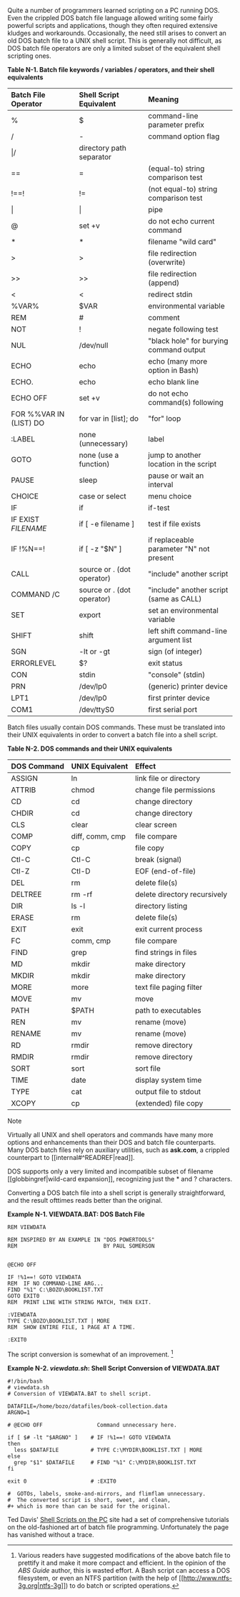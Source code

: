 Quite a number of programmers learned scripting on a PC running DOS. Even the crippled DOS batch file language allowed writing some fairly powerful scripts and applications, though they often required extensive kludges and workarounds. Occasionally, the need still arises to convert an old DOS batch file to a UNIX shell script. This is generally not difficult, as DOS batch file operators are only a limited subset of the equivalent shell scripting ones.

**Table N-1. Batch file keywords / variables / operators, and their shell equivalents**

|Batch File Operator|Shell Script Equivalent|Meaning|
|:--|:--|:--|
|%|$|command-line parameter prefix|
|/|-|command option flag|
|\|/|directory path separator|
|==|=|(equal-to) string comparison test|
|!==!|!=|(not equal-to) string comparison test|
|\||\||pipe|
|@|set +v|do not echo current command|
|*|*|filename "wild card"|
|>|>|file redirection (overwrite)|
|>>|>>|file redirection (append)|
|<|<|redirect stdin|
|%VAR%|$VAR|environmental variable|
|REM|#|comment|
|NOT|!|negate following test|
|NUL|/dev/null|"black hole" for burying command output|
|ECHO|echo|echo (many more option in Bash)|
|ECHO.|echo|echo blank line|
|ECHO OFF|set +v|do not echo command(s) following|
|FOR %%VAR IN (LIST) DO|for var in [list]; do|"for" loop|
|:LABEL|none (unnecessary)|label|
|GOTO|none (use a function)|jump to another location in the script|
|PAUSE|sleep|pause or wait an interval|
|CHOICE|case or select|menu choice|
|IF|if|if-test|
|IF EXIST _FILENAME_|if [ -e filename ]|test if file exists|
|IF !%N==!|if [ -z "$N" ]|if replaceable parameter "N" not present|
|CALL|source or . (dot operator)|"include" another script|
|COMMAND /C|source or . (dot operator)|"include" another script (same as CALL)|
|SET|export|set an environmental variable|
|SHIFT|shift|left shift command-line argument list|
|SGN|-lt or -gt|sign (of integer)|
|ERRORLEVEL|$?|exit status|
|CON|stdin|"console" (stdin)|
|PRN|/dev/lp0|(generic) printer device|
|LPT1|/dev/lp0|first printer device|
|COM1|/dev/ttyS0|first serial port|

Batch files usually contain DOS commands. These must be translated into their UNIX equivalents in order to convert a batch file into a shell script.

**Table N-2. DOS commands and their UNIX equivalents**

|DOS Command|UNIX Equivalent|Effect|
|:--|:--|:--|
|ASSIGN|ln|link file or directory|
|ATTRIB|chmod|change file permissions|
|CD|cd|change directory|
|CHDIR|cd|change directory|
|CLS|clear|clear screen|
|COMP|diff, comm, cmp|file compare|
|COPY|cp|file copy|
|Ctl-C|Ctl-C|break (signal)|
|Ctl-Z|Ctl-D|EOF (end-of-file)|
|DEL|rm|delete file(s)|
|DELTREE|rm -rf|delete directory recursively|
|DIR|ls -l|directory listing|
|ERASE|rm|delete file(s)|
|EXIT|exit|exit current process|
|FC|comm, cmp|file compare|
|FIND|grep|find strings in files|
|MD|mkdir|make directory|
|MKDIR|mkdir|make directory|
|MORE|more|text file paging filter|
|MOVE|mv|move|
|PATH|$PATH|path to executables|
|REN|mv|rename (move)|
|RENAME|mv|rename (move)|
|RD|rmdir|remove directory|
|RMDIR|rmdir|remove directory|
|SORT|sort|sort file|
|TIME|date|display system time|
|TYPE|cat|output file to stdout|
|XCOPY|cp|(extended) file copy|

> [!note]
> Virtually all UNIX and shell operators and commands have many more options and enhancements than their DOS and batch file counterparts. Many DOS batch files rely on auxiliary utilities, such as **ask.com**, a crippled counterpart to [[internal#^READREF|read]].
>
> DOS supports only a very limited and incompatible subset of filename [[globbingref|wild-card expansion]], recognizing just the * and ? characters.

Converting a DOS batch file into a shell script is generally straightforward, and the result ofttimes reads better than the original.

**Example N-1. VIEWDATA.BAT: DOS Batch File**

```
REM VIEWDATA

REM INSPIRED BY AN EXAMPLE IN "DOS POWERTOOLS"
REM                           BY PAUL SOMERSON


@ECHO OFF

IF !%1==! GOTO VIEWDATA
REM  IF NO COMMAND-LINE ARG...
FIND "%1" C:\BOZO\BOOKLIST.TXT
GOTO EXIT0
REM  PRINT LINE WITH STRING MATCH, THEN EXIT.

:VIEWDATA
TYPE C:\BOZO\BOOKLIST.TXT | MORE
REM  SHOW ENTIRE FILE, 1 PAGE AT A TIME.

:EXIT0
```

The script conversion is somewhat of an improvement. [^1]

**Example N-2. _viewdata.sh_: Shell Script Conversion of VIEWDATA.BAT**

```
#!/bin/bash
# viewdata.sh
# Conversion of VIEWDATA.BAT to shell script.

DATAFILE=/home/bozo/datafiles/book-collection.data
ARGNO=1

# @ECHO OFF                 Command unnecessary here.

if [ $# -lt "$ARGNO" ]    # IF !%1==! GOTO VIEWDATA
then
  less $DATAFILE          # TYPE C:\MYDIR\BOOKLIST.TXT | MORE
else
  grep "$1" $DATAFILE     # FIND "%1" C:\MYDIR\BOOKLIST.TXT
fi  

exit 0                    # :EXIT0

#  GOTOs, labels, smoke-and-mirrors, and flimflam unnecessary.
#  The converted script is short, sweet, and clean,
#+ which is more than can be said for the original.
```

Ted Davis' [Shell Scripts on the PC](http://www.maem.umr.edu/batch/) site had a set of comprehensive tutorials on the old-fashioned art of batch file programming. Unfortunately the page has vanished without a trace.

[^1]: Various readers have suggested modifications of the above batch file to prettify it and make it more compact and efficient. In the opinion of the _ABS Guide_ author, this is wasted effort. A Bash script can access a DOS filesystem, or even an NTFS partition (with the help of [[http://www.ntfs-3g.org|ntfs-3g]]) to do batch or scripted operations.
